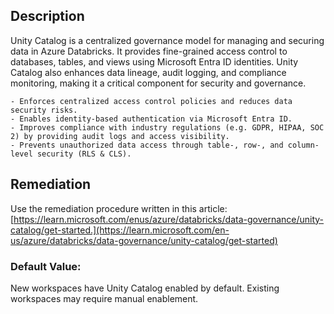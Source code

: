 ## Description

Unity Catalog is a centralized governance model for managing and securing data in Azure Databricks. It provides fine-grained access control to databases, tables, and views using Microsoft Entra ID identities. Unity Catalog also enhances data lineage, audit logging, and compliance monitoring, making it a critical component for security and governance.

    - Enforces centralized access control policies and reduces data security risks.
    - Enables identity-based authentication via Microsoft Entra ID.
    - Improves compliance with industry regulations (e.g. GDPR, HIPAA, SOC 2) by providing audit logs and access visibility.
    - Prevents unauthorized data access through table-, row-, and column-level security (RLS & CLS).

## Remediation

Use the remediation procedure written in this article: [https://learn.microsoft.com/enus/azure/databricks/data-governance/unity-catalog/get-started.](https://learn.microsoft.com/en-us/azure/databricks/data-governance/unity-catalog/get-started)

### Default Value:

New workspaces have Unity Catalog enabled by default. Existing workspaces may require manual enablement.
